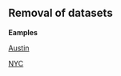 ## Removal of datasets

**Eamples**

[Austin](https://www.opendatanetwork.com)

[NYC](https://opendata.cityofnewyork.us/wp-content/uploads/2018/02/Open-Data-Removals-Process-and-Guidelines.pdf)
